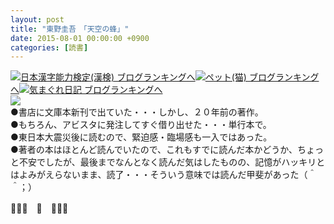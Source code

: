 ```yaml
---
layout: post
title: "東野圭吾　「天空の蜂」"
date: 2015-08-01 00:00:00 +0900
categories: [読書]
---
```


[![](/syuusyuu9701/assets/images/東野圭吾-「天空の蜂」-br_c_3028_1.gif)](http://blog.with2.net/link.php?1659096:3028 "日本漢字能力検定(漢検) ブログランキングへ")[日本漢字能力検定(漢検) ブログランキングへ](http://blog.with2.net/link.php?1659096:3028)[![](/syuusyuu9701/assets/images/東野圭吾-「天空の蜂」-br_c_1348_1.gif)](http://blog.with2.net/link.php?1659096:1348 "ペット(猫) ブログランキングへ")[ペット(猫) ブログランキングへ](http://blog.with2.net/link.php?1659096:1348)[![](/syuusyuu9701/assets/images/東野圭吾-「天空の蜂」-br_c_9257_1.gif)](http://blog.with2.net/link.php?1659096:9257 "気まぐれ日記 ブログランキングへ")[気まぐれ日記 ブログランキングへ](http://blog.with2.net/link.php?1659096:9257)  
![](/syuusyuu9701/assets/images/東野圭吾-「天空の蜂」-fdeca4cc5ce38f1c877bf6f6b838fc49.jpg)  
●書店に文庫本新刊で出ていた・・・しかし、２０年前の著作。  
●もちろん、アビスタに発注してすぐ借り出せた・・・単行本で。  
●東日本大震災後に読むので、緊迫感・臨場感も一入ではあった。  
●著者の本はほとんど読んでいたので、これもすでに読んだ本かどうか、ちょっと不安でしたが、最後までなんとなく読んだ気はしたものの、記憶がハッキリとはよみがえらないまま、読了・・・そういう意味では読んだ甲斐があった（＾＾；）  
  
👋👋👋　🐑　👋👋👋